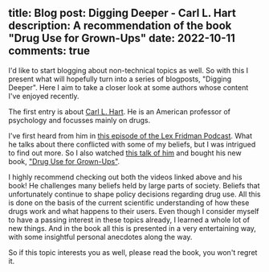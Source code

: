 title: Blog
post: Digging Deeper - Carl L. Hart
description: A recommendation of the book "Drug Use for Grown-Ups"
date: 2022-10-11
comments: true
---

I'd like to start blogging about non-technical topics as well.
So with this I present what will hopefully turn into a series of blogposts, "Digging Deeper".
Here I aim to take a closer look at some authors whose content I've enjoyed recently.

The first entry is about [Carl L. Hart](https://en.wikipedia.org/wiki/Carl_Hart).
He is an American professor of psychology and focusses mainly on drugs.

I've first heard from him in [this episode of the Lex Fridman Podcast](https://www.youtube.com/watch?v=3LWNY70Oj4A).
What he talks about there conflicted with some of my beliefs, but I was intrigued to find out more.
So I also watched [this talk of him](https://www.youtube.com/watch?v=M6PHC4p1Ohw) and bought his new book, ["Drug Use for Grown-Ups"](https://amzn.to/3RSPGaX).

<!--%
lightgallery([
    [ "img/carl_l_hart.jpg", "My copy of 'Drug Use for Grown-Ups'" ],
])
%-->

I highly recommend checking out both the videos linked above and his book!
He challenges many beliefs held by large parts of society.
Beliefs that unfortunately continue to shape policy decisions regarding drug use.
All this is done on the basis of the current scientific understanding of how these drugs work and what happens to their users.
Even though I consider myself to have a passing interest in these topics already, I learned a whole lot of new things.
And in the book all this is presented in a very entertaining way, with some insightful personal anecdotes along the way.

So if this topic interests you as well, please read the book, you won't regret it.
